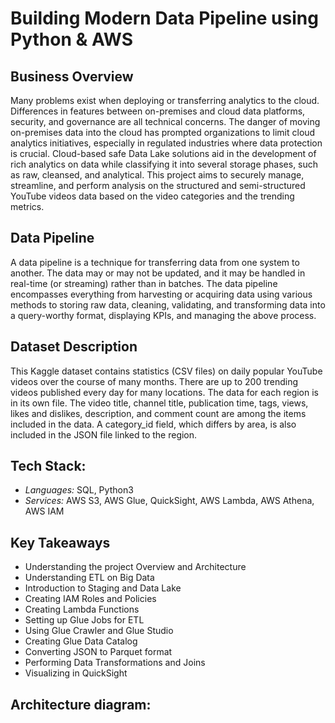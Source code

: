 # Building Modern Data Pipeline using Python & AWS 

## Business Overview

Many problems exist when deploying or transferring analytics to the cloud. Differences
in features between on-premises and cloud data platforms, security, and governance
are all technical concerns. The danger of moving on-premises data into the cloud has
prompted organizations to limit cloud analytics initiatives, especially in regulated
industries where data protection is crucial. Cloud-based safe Data Lake solutions aid in
the development of rich analytics on data while classifying it into several storage
phases, such as raw, cleansed, and analytical. This project aims to securely manage,
streamline, and perform analysis on the structured and semi-structured YouTube videos
data based on the video categories and the trending metrics.

## Data Pipeline

A data pipeline is a technique for transferring data from one system to another. The data
may or may not be updated, and it may be handled in real-time (or streaming) rather
than in batches. The data pipeline encompasses everything from harvesting or
acquiring data using various methods to storing raw data, cleaning, validating, and
transforming data into a query-worthy format, displaying KPIs, and managing the above
process.

## Dataset Description

This Kaggle dataset contains statistics (CSV files) on daily popular YouTube videos over
the course of many months. There are up to 200 trending videos published every day
for many locations. The data for each region is in its own file. The video title, channel
title, publication time, tags, views, likes and dislikes, description, and comment count
are among the items included in the data. A category_id field, which differs by area, is
also included in the JSON file linked to the region.

## Tech Stack:

- *Languages:* SQL, Python3
- *Services:* AWS S3, AWS Glue, QuickSight, AWS Lambda, AWS Athena, AWS IAM

## Key Takeaways

- Understanding the project Overview and Architecture
- Understanding ETL on Big Data
- Introduction to Staging and Data Lake
- Creating IAM Roles and Policies
- Creating Lambda Functions
- Setting up Glue Jobs for ETL
- Using Glue Crawler and Glue Studio
- Creating Glue Data Catalog
- Converting JSON to Parquet format
- Performing Data Transformations and Joins
- Visualizing in QuickSight

## Architecture diagram:

